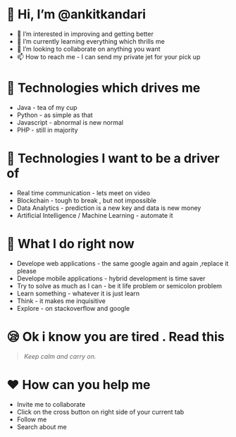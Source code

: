 # 👋 Hi, I’m @ankitkandari
- 👀 I’m interested in improving and getting better
- 🌱 I’m currently learning everything which thrills me
- 💞️ I’m looking to collaborate on anything you want
- 📫 How to reach me - I can send my private jet for your pick up

# :beers: Technologies which drives me
- Java - tea of my cup
- Python - as simple as that
- Javascript - abnormal is new normal
- PHP - still in majority

# :wine_glass: Technologies I want to be a driver of
- Real time communication - lets meet on video
- Blockchain - tough to break , but not impossible
- Data Analytics - prediction is a new key and data is new money
- Artificial Intelligence / Machine Learning - automate it

# :baby_bottle: What I do right now
- Develope web applications - the same google again and again ,replace it please
- Develope mobile applications - hybrid development is time saver
- Try to solve as much as I can - be it life problem or semicolon problem
- Learn something - whatever it is just learn
- Think - it makes me inquisitive
- Explore - on stackoverflow and google

# :sleepy: Ok i know you are tired . Read this
> *Keep calm and carry on.*

# :heart: How can you help me
- Invite me to collaborate
- Click on the cross button on right side of your current tab
- Follow me
- Search about me
